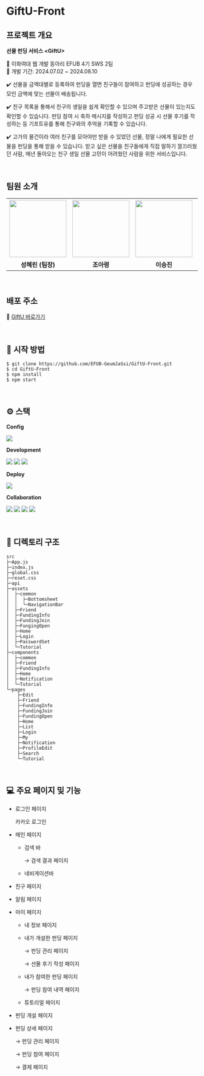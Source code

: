 # GiftU-Front

## 프로젝트 개요
**선물 펀딩 서비스 &lt;GiftU&gt;**<br>

🎁 이화여대 웹 개발 동아리 EFUB 4기 SWS 2팀 <br>
🎁 개발 기간: 2024.07.02 ~ 2024.08.10

✔️ 선물을 금액대별로 등록하여 펀딩을 열면 친구들이 참여하고 펀딩에 성공하는 경우 모인 금액에 맞는 선물이 배송됩니다. 

✔️ 친구 목록을 통해서 친구의 생일을 쉽게 확인할 수 있으며 주고받은 선물이 있는지도 확인할 수 있습니다. 펀딩 참여 시 축하 메시지를 작성하고 펀딩 성공 시 선물 후기를 작성하는 등 기프트유를 통해 친구와의 추억을 기록할 수 있습니다.

✔️ 고가의 물건이라 여러 친구를 모아야만 받을 수 있었던 선물, 정말 나에게 필요한 선물을 펀딩을 통해 받을 수 있습니다. 받고 싶은 선물을 친구들에게 직접 말하기 껄끄러웠던 사람, 매년 돌아오는 친구 생일 선물 고민이 어려웠던 사람을 위한 서비스입니다.

<br>

## 팀원 소개
<table>
<!--     <tr height="30px">
        <td align="center">
        <a><b>성혜린 (팀장)</b></a><br>
        </td>
        <td align="center">
        <a><b>조아령</b></a><br>
        </td>
        <td align="center">
        <a><b>이승진</b></a><br>
         </td>
      <td align="center">
        <a><b>이찬희</b></a><br>
         </td>
    </tr> -->
  <tr height="160px">
        <td align="center" width="200px">
            <a href="https://github.com/hyerinxx"><img height="150px" width="150px" src="https://avatars.githubusercontent.com/hyerinxx"/></a>
            <br />
        </td>
        <td align="center" width="200px">
            <a href="https://github.com/rwaeng"><img height="150px" width="150px" src="https://avatars.githubusercontent.com/rwaeng"/></a>
            <br />
        </td>
      <td align="center" width="200px">
            <a href="https://github.com/sj0919"><img height="150px" width="150px" src="https://avatars.githubusercontent.com/sj0919"/></a>
            <br />
        </td>
         <td align="center" width="200px">
            <a href="https://github.com/ch9968"><img height="150px" width="150px" src="https://avatars.githubusercontent.com/ch9968"/></a>
            <br />
        </td>
    </tr>
 <tr height="30px">
        <td align="center">
        <a><b>성혜린 (팀장)</b></a><br>
        </td>
        <td align="center">
        <a><b>조아령</b></a><br>
        </td>
        <td align="center">
        <a><b>이승진</b></a><br>
         </td>
      <td align="center">
        <a><b>이찬희</b></a><br>
         </td>
    </tr>
</table>

<br>

## 배포 주소
🔗 [GiftU 바로가기](https://gift-u.netlify.app/)

<br>

## 🚀 시작 방법
```
$ git clone https://github.com/EFUB-GeumJaSsi/GiftU-Front.git
$ cd GiftU-Front
$ npm install
$ npm start
```

<br>

## ⚙️ 스택

**Config**

<img src="https://img.shields.io/badge/npm-CB3837?style=for-the-badge&logo=npm&logoColor=white">

**Development**
  
<img src="https://img.shields.io/badge/react-61DAFB?style=for-the-badge&logo=react&logoColor=black"> <img src="https://img.shields.io/badge/javascript-F7DF1E?style=for-the-badge&logo=javascript&logoColor=black"> <img src="https://img.shields.io/badge/styled--components-DB7093?style=for-the-badge&logo=styled-components&logoColor=white"> 

**Deploy**

<img src="https://img.shields.io/badge/Netlify-00C7B7?style=for-the-badge&logo=netlify&logoColor=white">

**Collaboration**

<img src="https://img.shields.io/badge/Discord-7289DA?style=for-the-badge&logo=discord&logoColor=white"> <img src="https://img.shields.io/badge/Notion-000000?style=for-the-badge&logo=notion&logoColor=white"> <img src="https://img.shields.io/badge/github-181717?style=for-the-badge&logo=github&logoColor=white">
<img src="https://img.shields.io/badge/Figma-F24E1E?style=for-the-badge&logo=figma&logoColor=white">

<br>

## 📁 디렉토리 구조
```
src
├─App.js
├─index.js
├─global.css
├─reset.css
├─api
├─assets
│  ├─common
│  │  ├─Bottomsheet
│  │  └─NavigationBar
│  ├─Friend
│  ├─FundingInfo
│  ├─FundingJoin
│  ├─FungingOpen
│  ├─Home
│  ├─Login
│  ├─PasswordSet
│  └─Tutorial
├─components
│  ├─common
│  ├─Friend
│  ├─FundingInfo
│  ├─Home
│  ├─Notification
│  └─Tutorial
└─pages
    ├─Edit
    ├─Friend
    ├─FundingInfo
    ├─FundingJoin
    ├─FundingOpen
    ├─Home
    ├─List
    ├─Login
    ├─My
    ├─Notification
    ├─ProfileEdit
    ├─Search
    └─Tutorial
```

<br>

## 💻 주요 페이지 및 기능
- 로그인 페이지
  
  카카오 로그인
- 메인 페이지
    - 검색 바
        
        → 검색 결과 페이지
        
    - 네비게이션바
- 친구 페이지
- 알림 페이지
- 마이 페이지
    - 내 정보 페이지
    - 내가 개설한 펀딩 페이지
        
        → 펀딩 관리 페이지
        
        → 선물 후기 작성 페이지
        
    - 내가 참여한 펀딩 페이지
        
        → 펀딩 참여 내역 페이지
        
    - 튜토리얼 페이지
- 펀딩 개설 페이지
- 펀딩 상세 페이지
    
    → 펀딩 관리 페이지
    
    → 펀딩 참여 페이지
    
    → 결제 페이지
